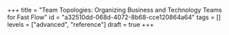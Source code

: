 +++
title =  "Team Topologies: Organizing Business and Technology Teams for Fast Flow"
id =  "a32510dd-068d-4072-8b68-cce120864a64"
tags = []
levels =  ["advanced", "reference"]
draft =  true
+++
